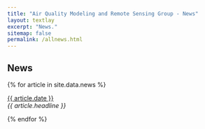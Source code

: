 ```yaml
---
title: "Air Quality Modeling and Remote Sensing Group - News"
layout: textlay
excerpt: "News."
sitemap: false
permalink: /allnews.html
---
```


## News

{% for article in site.data.news %}
<p><u>{{ article.date }}</u> <br>
<em>{{ article.headline }}</em></p>
{% endfor %}
